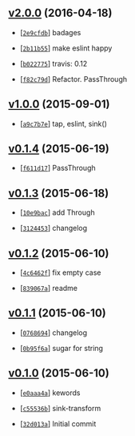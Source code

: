 <!-- 30f6156 1460965735000 -->

## [v2.0.0](https://github.com/zoubin/sink-transform/commit/30f6156) (2016-04-18)

* [[`2e9cfdb`](https://github.com/zoubin/sink-transform/commit/2e9cfdb)] badages

* [[`2b11b55`](https://github.com/zoubin/sink-transform/commit/2b11b55)] make eslint happy

* [[`b022775`](https://github.com/zoubin/sink-transform/commit/b022775)] travis: 0.12

* [[`f82c79d`](https://github.com/zoubin/sink-transform/commit/f82c79d)] Refactor. PassThrough

## [v1.0.0](https://github.com/zoubin/sink-transform/commit/1415726) (2015-09-01)

* [[`a9c7b7e`](https://github.com/zoubin/sink-transform/commit/a9c7b7e)] tap, eslint, sink()

## [v0.1.4](https://github.com/zoubin/sink-transform/commit/61ea0ab) (2015-06-19)

* [[`f611d17`](https://github.com/zoubin/sink-transform/commit/f611d17)] PassThrough

## [v0.1.3](https://github.com/zoubin/sink-transform/commit/3f8c878) (2015-06-18)

* [[`10e9bac`](https://github.com/zoubin/sink-transform/commit/10e9bac)] add Through

* [[`3124453`](https://github.com/zoubin/sink-transform/commit/3124453)] changelog

## [v0.1.2](https://github.com/zoubin/sink-transform/commit/652059d) (2015-06-10)

* [[`4c6462f`](https://github.com/zoubin/sink-transform/commit/4c6462f)] fix empty case

* [[`839067a`](https://github.com/zoubin/sink-transform/commit/839067a)] readme

## [v0.1.1](https://github.com/zoubin/sink-transform/commit/b357bb6) (2015-06-10)

* [[`0768694`](https://github.com/zoubin/sink-transform/commit/0768694)] changelog

* [[`0b95f6a`](https://github.com/zoubin/sink-transform/commit/0b95f6a)] sugar for string

## [v0.1.0](https://github.com/zoubin/sink-transform/commit/9585688) (2015-06-10)

* [[`e0aaa4a`](https://github.com/zoubin/sink-transform/commit/e0aaa4a)] kewords

* [[`c55536b`](https://github.com/zoubin/sink-transform/commit/c55536b)] sink-transform

* [[`32d013a`](https://github.com/zoubin/sink-transform/commit/32d013a)] Initial commit

